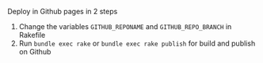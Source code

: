 Deploy in Github pages in 2 steps
1. Change the variables `GITHUB_REPONAME` and `GITHUB_REPO_BRANCH` in Rakefile
2. Run `bundle exec rake` or `bundle exec rake publish` for build and publish on Github